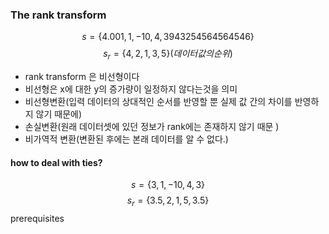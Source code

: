 ### The rank transform
$$s = \{4.001, 1, -10, 4, 3943254564564546\}$$
$$s_r = \{4,2,1,3,5\} (데이터 값의 순위)$$
- rank transform 은 비선형이다
- 비선형은 x에 대한 y의 증가량이 일정하지 않다는것을 의미
- 비선형변환(입력 데이터의 상대적인 순서를 반영할 뿐 실제 값 간의 차이를 반영하지 않기 때문에)
- 손실변환(원래 데이터셋에 있던 정보가 rank에는 존재하지 않기 때문 )
- 비가역적 변환(변환된 후에는 본래 데이터를 알 수 없다.)

#### how to deal with ties?
$$s=\{3, 1, -10, 4, 3\}$$
$$s_r=\{3.5, 2, 1, 5, 3.5\}$$
prerequisites